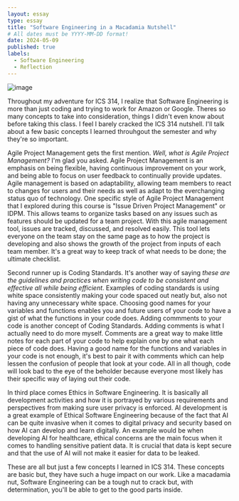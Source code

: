 ```yaml
---
layout: essay
type: essay
title: "Software Engineering in a Macadamia Nutshell"
# All dates must be YYYY-MM-DD format!
date: 2024-05-09
published: true
labels:
  - Software Engineering
  - Reflection
---
```


![image](https://github.com/kendrick-g/kendrick-g.github.io/assets/156295982/d5feb84b-95e7-46cc-8a5f-82be3b7fb9d8)

Throughout my adventure for ICS 314, I realize that Software Engineering is more than just coding and trying to work for Amazon or Google. Theres so many concepts to take into consideration, things I didn't even know about before taking this class. I feel I barely cracked the ICS 314 nutshell. I'll talk about a few basic concepts I learned throuhgout the semester and why they're so important.  

Agile Project Management gets the first mention. <i> Well, what is Agile Project Management?</i> I'm glad you asked. Agile Project Management is an emphasis on being flexible, having continuous improvement on your work, and being able to focus on user feedback to continually provide updates. Agile management is based on adaptability, allowing team members to react to changes for users and their needs as well as adapt to the everchanging status quo of technology. One specific style of Agile Project Management that I explored during this course is "Issue Driven Project Management" or IDPM. This allows teams to organize tasks based on any issues such as features should be updated for a team project. With this agile management tool, issues are tracked, discussed, and resolved easily. This tool lets everyone on the team stay on the same page as to how the project is developing and also shows the growth of the project from inputs of each team member. It's a great way to keep track of what needs to be done; the ultimate checklist.

Second runner up is Coding Standards. It's another way of saying <i> these are the guidelines and practices when writing code to be consistent and effective all while being efficient</i>. Examples of coding standards is using white space consistently making your code spaced out neatly but, also not having any unnecessary white space. Choosing good names for your variables and functions enables you and future users of your code to have a gist of what the functions in your code does. Adding commments to your code is another concept of Coding Standards. Adding comments is what I actually need to do more myself. Comments are a great way to make little notes for each part of your code to help explain one by one what each piece of code does. Having a good name for the functions and variables in your code is not enough, it's best to pair it with comments which can help lessen the confusion of people that look at your code. All in all though, code will look bad to the eye of the beholder because everyone most likely has their specific way of laying out their code.

In third place comes Ethics in Software Engineering. It is basically all development activities and how it is portrayed by various requirements and perspectives from making sure user privacy is enforced. AI development is a great example of Ethical Software Engineering because of the fact that AI can be quite invasive when it comes to digital privacy and security based on how AI can develop and learn digitally. An example would be when developing AI for healthcare, ethical concerns are the main focus when it comes to handling sensitive patient data. It is crucial that data is kept secure and that the use of AI will not make it easier for data to be leaked.

These are all but just a few concepts I learned in ICS 314. These concepts are basic but, they have such a huge impact on our work. Like a macadamia nut, Software Engineering can be a tough nut to crack but, with determination, you'll be able to get to the good parts inside.

